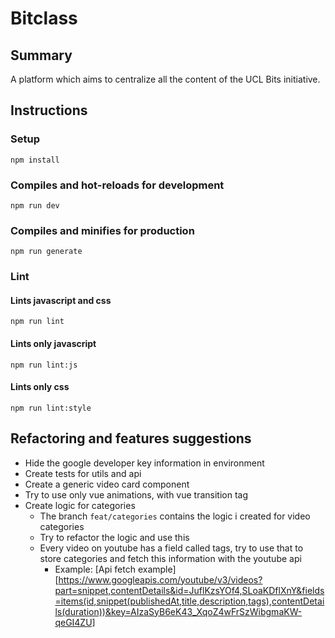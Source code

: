 # Bitclass
## Summary
A platform which aims to centralize all the content of the UCL Bits initiative.

## Instructions

### Setup

```
npm install
```

### Compiles and hot-reloads for development

```
npm run dev
```

### Compiles and minifies for production

```
npm run generate
```

### Lint

#### Lints javascript and css

```
npm run lint
```

#### Lints only javascript

```
npm run lint:js
```

#### Lints only css

```
npm run lint:style
```

## Refactoring and features suggestions

- Hide the google developer key information in environment
- Create tests for utils and api
- Create a generic video card component
- Try to use only vue animations, with vue transition tag
- Create logic for categories
  - The branch `feat/categories` contains the logic i created for video categories
  - Try to refactor the logic and use this
  - Every video on youtube has a field called tags, try to use that to store categories and fetch this information with the youtube api
    - Example: [Api fetch example][https://www.googleapis.com/youtube/v3/videos?part=snippet,contentDetails&id=JuflKzsYOf4,SLoaKDflXnY&fields=items(id,snippet(publishedAt,title,description,tags),contentDetails(duration))&key=AIzaSyB6eK43_XqoZ4wFrSzWibgmaKW-qeGI4ZU]
